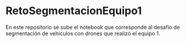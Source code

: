 # RetoSegmentacionEquipo1
En este repositorio se sube el notebook que corresponde al desafío de segmentación de vehículos con drones que realizó el equipo 1.
